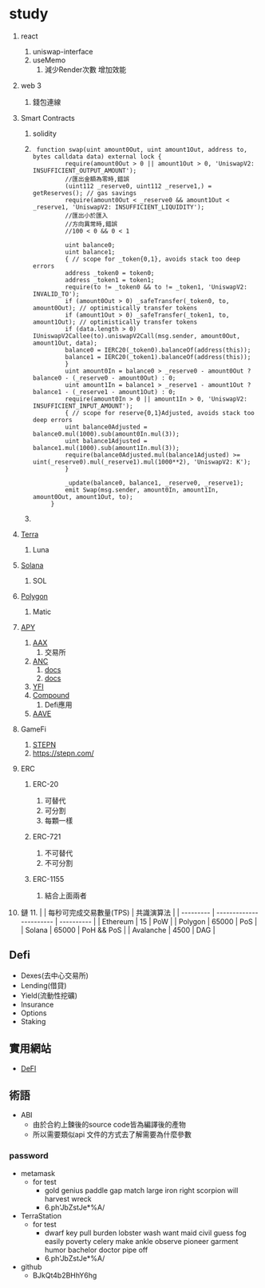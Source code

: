 # study

1. react
    
    1. uniswap-interface
    2. useMemo
        1. 減少Render次數 增加效能
    
2. web 3
    1. 錢包連線

3. Smart Contracts
    1. solidity

    2. ```solidity
        function swap(uint amount0Out, uint amount1Out, address to, bytes calldata data) external lock {
                require(amount0Out > 0 || amount1Out > 0, 'UniswapV2: INSUFFICIENT_OUTPUT_AMOUNT');
                //匯出金額為零時,錯誤
                (uint112 _reserve0, uint112 _reserve1,) = getReserves(); // gas savings
                require(amount0Out < _reserve0 && amount1Out < _reserve1, 'UniswapV2: INSUFFICIENT_LIQUIDITY');
        		//匯出小於匯入
        		//方向異常時,錯誤
        		//100 < 0 && 0 < 1
        		
                uint balance0;
                uint balance1;
                { // scope for _token{0,1}, avoids stack too deep errors
                address _token0 = token0;
                address _token1 = token1;
                require(to != _token0 && to != _token1, 'UniswapV2: INVALID_TO');
                if (amount0Out > 0) _safeTransfer(_token0, to, amount0Out); // optimistically transfer tokens
                if (amount1Out > 0) _safeTransfer(_token1, to, amount1Out); // optimistically transfer tokens
                if (data.length > 0) IUniswapV2Callee(to).uniswapV2Call(msg.sender, amount0Out, amount1Out, data);
                balance0 = IERC20(_token0).balanceOf(address(this));
                balance1 = IERC20(_token1).balanceOf(address(this));
                }
                uint amount0In = balance0 > _reserve0 - amount0Out ? balance0 - (_reserve0 - amount0Out) : 0;
                uint amount1In = balance1 > _reserve1 - amount1Out ? balance1 - (_reserve1 - amount1Out) : 0;
                require(amount0In > 0 || amount1In > 0, 'UniswapV2: INSUFFICIENT_INPUT_AMOUNT');
                { // scope for reserve{0,1}Adjusted, avoids stack too deep errors
                uint balance0Adjusted = balance0.mul(1000).sub(amount0In.mul(3));
                uint balance1Adjusted = balance1.mul(1000).sub(amount1In.mul(3));
                require(balance0Adjusted.mul(balance1Adjusted) >= uint(_reserve0).mul(_reserve1).mul(1000**2), 'UniswapV2: K');
                }
        
                _update(balance0, balance1, _reserve0, _reserve1);
                emit Swap(msg.sender, amount0In, amount1In, amount0Out, amount1Out, to);
            }
        ```

    1. 

4. [Terra](https://www.terra.money/)

    1. Luna

5. [Solana](https://solana.com/zh)

    1. SOL

6. [Polygon](https://bshare.io/knowledge/%E7%94%9F%E6%85%8B%E4%BB%8B%E7%B4%B9/polygon_intro/)

    1. Matic

7. [APY](https://docs.google.com/spreadsheets/d/10Om7ww0gdFPFeBz3YvxeGuxjC0oXj19QLNa8F8S4fL8/edit#gid=0)

    1. [AAX](https://aax.com)
        1. 交易所
    2. [ANC](https://app.anchorprotocol.com/ANC)
        1. [docs](https://bshare.io/uncategorized/anchor_protocol/)
        1. [docs](https://coocolab.com/anchor-protocol/)
    3. [YFI](https://yearn.finance/#/home)
    4. [Compound](https://compound.finance/markets)
        1. Defi應用
    5. [AAVE]()

8. GameFi

    1. [STEPN](https://zombit.info/what-is-stepn/)
    2. https://stepn.com/

9. ERC

    1. ERC-20
        1. 可替代
        2. 可分割
        3. 每顆一樣

    2. ERC-721
        1. 不可替代
        2. 不可分割

    3. ERC-1155
        1. 結合上面兩者

10. 鏈
    11. |           | 每秒可完成交易數量(TPS) | 共識演算法 |
        | --------- | ----------------------- | ---------- |
        | Ethereum  | 15                      | PoW        |
        | Polygon   | 65000                   | PoS        |
        | Solana    | 65000                   | PoH && PoS |
        | Avalanche | 4500                    | DAG        |



## Defi

- Dexes(去中心交易所)
- Lending(借貸)
- Yield(流動性挖礦)
- Insurance
- Options
- Staking



## 實用網站

- [DeFI](https://defillama.com/)

## 術語

- ABI
    - 由於合約上鍊後的source code皆為編譯後的產物
    - 所以需要類似api 文件的方式去了解需要為什麼參數



### password

- metamask
    - for test
        - gold genius paddle gap match large iron right scorpion will harvest wreck
        - 6.ph'JbZstJe*%A/
- TerraStation
    - for test
        - dwarf key pull burden lobster wash want maid civil guess fog easily poverty celery make ankle observe pioneer garment humor bachelor doctor pipe off
        - 6.ph'JbZstJe*%A/
- github
    - BJkQt4b2BHhY6hg   